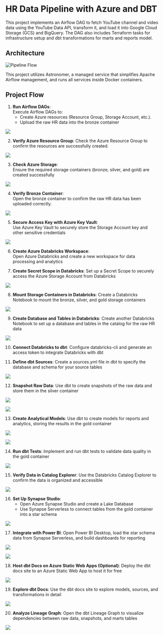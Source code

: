 # HR Data Pipeline with Azure and DBT

This project implements an Airflow DAG to fetch YouTube channel and video data using the YouTube Data API, transform it, and load it into Google Cloud Storage (GCS) and BigQuery. The DAG also includes Terraform tasks for infrastructure setup and dbt transformations for marts and reports model.

## Architecture

![Pipeline Flow](/images/pipeline_architecture.png "Project Architecture")

This project utilizes Astronomer, a managed service that simplifies Apache Airflow management, and runs all services inside Docker containers.

## Project Flow

1. **Run Airflow DAGs**:  
   Execute Airflow DAGs to:
    - Create Azure resources (Resource Group, Storage Account, etc.).
    - Upload the raw HR data into the bronze container

![](/images/1.airflow_dag.png "")

2. **Verify Azure Resource Group**:
    Check the Azure Resource Group to confirm the resources are successfully created.

![](/images/2.azure_resource.png "")

3. **Check Azure Storage**:  
    Ensure the required storage containers (bronze, silver, and gold) are created successfully

![](/images/3.azure_containers.png "")

4. **Verify Bronze Container**:  
    Open the bronze container to confirm the raw HR data has been uploaded correctly.

![](/images/4.container_bronze.png "")

5. **Secure Access Key with Azure Key Vault**:  
    Use Azure Key Vault to securely store the Storage Account key and other sensitive credentials

![](/images/5.azure_keyvault.png "")

6. **Create Azure Databricks Workspace**:  
    Open Azure Databricks and create a new workspace for data processing and analytics


7. **Create Secret Scope in Databricks**: 
    Set up a Secret Scope to securely access the Azure Storage Account from Databricks

![](/images/7.databricks_secretscope.png "")

8. **Mount Storage Containers in Databricks**: 
    Create a Databricks Notebook to mount the bronze, silver, and gold storage containers

![](/images/8.databricks_nb_1.png "")

9. **Create Database and Tables in Databricks**: 
    Create another Databricks Notebook to set up a database and tables in the catalog for the raw HR data

![](/images/9.databricks_nb_2.png "")

10. **Connect Databricks to dbt**: 
    Configure databricks-cli and generate an access token to integrate Databricks with dbt


11. **Define dbt Sources**: 
    Create a sources.yml file in dbt to specify the database and schema for your source tables

![](/images/11.dbt_sources.png "")

12. **Snapshot Raw Data**: 
    Use dbt to create snapshots of the raw data and store them in the silver container

![](/images/12.dbt_snapshots.png "")

![](/images/12.container_silver.png "")

13. **Create Analytical Models**: 
    Use dbt to create models for reports and analytics, storing the results in the gold container

![](/images/13.dbt_models.png "")

![](/images/13.container_gold.png "")

14. **Run dbt Tests**: 
    Implement and run dbt tests to validate data quality in the gold container

![](/images/14.dbt_test.png "")

15. **Verify Data in Catalog Explorer**: 
    Use the Databricks Catalog Explorer to confirm the data is organized and accessible

![](/images/15.databricks_catalog.png "")
    
16. **Set Up Synapse Studio**: 
    - Open Azure Synapse Studio and create a Lake Database
    - Use Synapse Serverless to connect tables from the gold container into a star schema

![](/images/17.azure_synapse.png "")

17. **Integrate with Power BI**: 
    Open Power BI Desktop, load the star schema data from Synapse Serverless, and build dashboards for reporting

![](/images/18.powerbi_load.png "")

![](/images/19.powerbi_apps.gif "")

18. **Host dbt Docs on Azure Static Web Apps (Optional)**: 
    Deploy the dbt docs site to an Azure Static Web App to host it for free

![](/images/20.azure_webapp_2.png "")

19. **Explore dbt Docs**: 
    Use the dbt docs site to explore models, sources, and transformations in detail

![](/images/21.dbt_docs.png "")

20. **Analyze Lineage Graph**: 
    Open the dbt Lineage Graph to visualize dependencies between raw data, snapshots, and marts tables

![](/images/22.dbt_lineage.png "")
   
